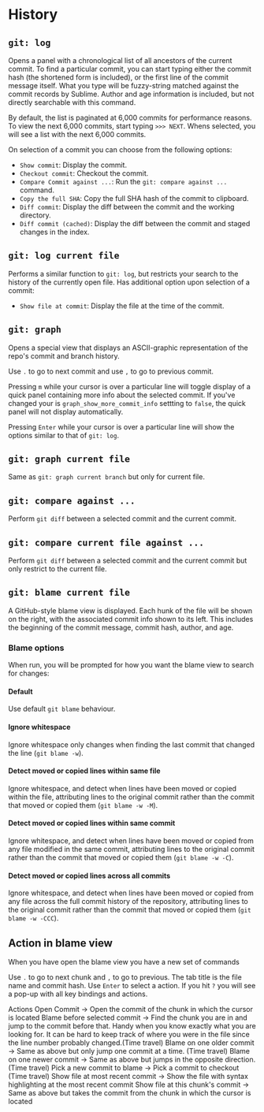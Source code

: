# History

## `git: log`

Opens a panel with a chronological list of all ancestors of the current commit.  To find a particular commit, you can start typing either the commit hash (the shortened form is included), or the first line of the commit message itself.  What you type will be fuzzy-string matched against the commit records by Sublime.  Author and age information is included, but not directly searchable with this command.

By default, the list is paginated at 6,000 commits for performance reasons.  To view the next 6,000 commits, start typing `>>> NEXT`.  Whens selected, you will see a list with the next 6,000 commits.

On selection of a commit you can choose from the following options:
- `Show commit`: Display the commit.
- `Checkout commit`: Checkout the commit.
- `Compare Commit against ...`: Run the `git: compare against ...` command.
- `Copy the full SHA`: Copy the full SHA hash of the commit to clipboard.
- `Diff commit`: Display the diff between the commit and the working directory.
- `Diff commit (cached)`: Display the diff between the commit and staged changes in the index.

## `git: log current file`

Performs a similar function to `git: log`, but restricts your search to the history of the currently open file.  Has additional option upon selection of a commit:
- `Show file at commit`: Display the file at the time of the commit.


## `git: graph`

Opens a special view that displays an ASCII-graphic representation of the repo's commit and branch history.

Use `.` to go to next commit and use `,` to go to previous commit.

Pressing `m` while your cursor is over a particular line will toggle display of a quick panel containing more info about the selected commit.  If you've changed your is `graph_show_more_commit_info` settting to `false`, the quick panel will not display automatically.

Pressing `Enter` while your cursor is over a particular line will show the options similar to that of `git: log`.

## `git: graph current file`

Same as `git: graph current branch` but only for current file.

## `git: compare against ...`

Perform `git diff` between a selected commit and the current commit.

## `git: compare current file against ...`

Perform `git diff` between a selected commit and the current commit but only restrict to the current file.


## `git: blame current file`

A GitHub-style blame view is displayed.  Each hunk of the file will be shown on the right, with the associated commit info shown to its left.  This includes the beginning of the commit message, commit hash, author, and age.

### Blame options
When run, you will be prompted for how you want the blame view to search for changes:

#### Default
Use default `git blame` behaviour.

#### Ignore whitespace
Ignore whitespace only changes when finding the last commit that changed the line (`git blame -w`).

#### Detect moved or copied lines within same file
Ignore whitespace, and detect when lines have been moved or copied within the file, attributing lines to the original commit rather than the commit that moved or copied them (`git blame -w -M`).

#### Detect moved or copied lines within same commit
Ignore whitespace, and detect when lines have been moved or copied from any file modified in the same commit, attributing lines to the original commit rather than the commit that moved or copied them (`git blame -w -C`).

#### Detect moved or copied lines across all commits
Ignore whitespace, and detect when lines have been moved or copied from any file across the full commit history of the repository, attributing lines to the original commit rather than the commit that moved or copied them (`git blame -w -CCC`).

## Action in blame view

When you have open the blame view you have a new set of commands

Use `.` to go to next chunk and `,` to go to previous. The tab title is the file name and commit hash.
Use `Enter` to select a action. If you hit `?` you will see a pop-up with all key bindings and actions.

Actions
    Open Commit -> Open the commit of the chunk in which the cursor is located
    Blame before selected commit -> Find the chunk you are in and jump to the commit before that. Handy when you know exactly what you are looking for. It can be hard to keep track of where you were in the file since the line number probably changed.(Time travel)
    Blame on one older commit -> Same as above but only jump one commit at a time. (Time travel)
    Blame on one newer commit -> Same as above but jumps in the opposite direction. (Time travel)
    Pick a new commit to blame -> Pick a commit to checkout (Time travel)
    Show file at most recent commit -> Show the file with syntax highlighting at the most recent commit
    Show file at this chunk's commit -> Same as above but takes the commit from the chunk in which the cursor is located

